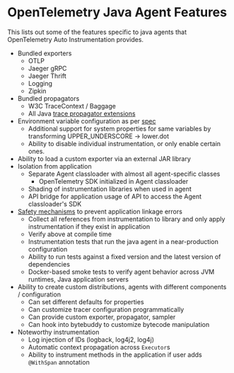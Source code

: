 # OpenTelemetry Java Agent Features

This lists out some of the features specific to java agents that OpenTelemetry Auto Instrumentation
provides.

- Bundled exporters
  - OTLP
  - Jaeger gRPC
  - Jaeger Thrift
  - Logging
  - Zipkin
- Bundled propagators
  - W3C TraceContext / Baggage
  - All Java [trace propagator extensions](https://github.com/open-telemetry/opentelemetry-java/tree/master/extensions/trace-propagators)
- Environment variable configuration as per [spec](https://github.com/open-telemetry/opentelemetry-specification/blob/master/specification/sdk-environment-variables.md)
  - Additional support for system properties for same variables by transforming UPPER_UNDERSCORE -> lower.dot
  - Ability to disable individual instrumentation, or only enable certain ones.
- Ability to load a custom exporter via an external JAR library
- Isolation from application
  - Separate Agent classloader with almost all agent-specific classes
    - OpenTelemetry SDK initialized in Agent classloader
  - Shading of instrumentation libraries when used in agent
  - API bridge for application usage of API to access the Agent classloader's SDK
- [Safety mechanisms](./safety-mechanisms.md) to prevent application linkage errors
  - Collect all references from instrumentation to library and only apply instrumentation if they exist in application
  - Verify above at compile time
  - Instrumentation tests that run the java agent in a near-production configuration
  - Ability to run tests against a fixed version and the latest version of dependencies
  - Docker-based smoke tests to verify agent behavior across JVM runtimes, Java application servers
- Ability to create custom distributions, agents with different components / configuration
  - Can set different defaults for properties
  - Can customize tracer configuration programmatically
  - Can provide custom exporter, propagator, sampler
  - Can hook into bytebuddy to customize bytecode manipulation
- Noteworthy instrumentation
  - Log injection of IDs (logback, log4j2, log4j)
  - Automatic context propagation across `Executor`s
  - Ability to instrument methods in the application if user adds `@WithSpan` annotation
